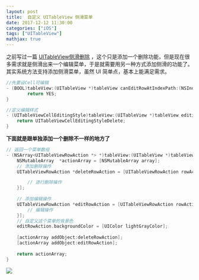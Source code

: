 ```yaml
---
layout: post
title:  自定义 UITableView 侧滑菜单
date: 2017-12-12 11:30:00
categories: ["iOS"]
tags: ["UITableView"] 
mathjax: true
---
```


之前写过一篇 [UITableView侧滑删除](https://dongjiawang.github.io/2016/08/02/2016-08-02-tableview/) ，这个只是添加一个删除功能，但是现在很多需求就是侧滑出来一个编辑菜单，于是就需要用另一种方式添加侧滑的功能了。
其实系统方法支持添加侧滑菜单，虽然 UI 简单点，基本上能满足需求。

```objectivec
//先要设Cell可编辑
- (BOOL)tableView:(UITableView *)tableView canEditRowAtIndexPath:(NSIndexPath *)indexPath {
        return YES;
}
```

```objectivec
//定义编辑样式
- (UITableViewCellEditingStyle)tableView:(UITableView *)tableView editingStyleForRowAtIndexPath:(NSIndexPath *)indexPath {
    return UITableViewCellEditingStyleDelete;
}
```

**下面就是跟单独添加一个删除不一样的地方了**

```objectivec
// 返回一个菜单数组
- (NSArray<UITableViewRowAction *> *)tableView:(UITableView *)tableView editActionsForRowAtIndexPath:(NSIndexPath *)indexPath {
    NSMutableArray  *actionArray = [NSMutableArray array];
    // 添加删除操作
    UITableViewRowAction *deleteRowAction = [UITableViewRowAction rowActionWithStyle:UITableViewRowActionStyleDestructive title:@"删除" handler:^(UITableViewRowAction *action, NSIndexPath *indexPath) {

        // 进行删除操作
    }];
    
    // 添加编辑操作
    UITableViewRowAction *editRowAction = [UITableViewRowAction rowActionWithStyle:UITableViewRowActionStyleNormal title:@"编辑" handler:^(UITableViewRowAction *action, NSIndexPath *indexPath) {
        // 编辑操作
    }];
    // 自定义这个菜单的背景色
    editRowAction.backgroundColor = [UIColor lightGrayColor];
    
    [actionArray addObject:deleteRowAction];
    [actionArray addObject:editRowAction];
    
    return actionArray;
}
```

![](https://cdn.jsdelivr.net/gh/dongjiawang/BlogImage@1.0/img/2417618-590ddd8c207d0644.gif)
